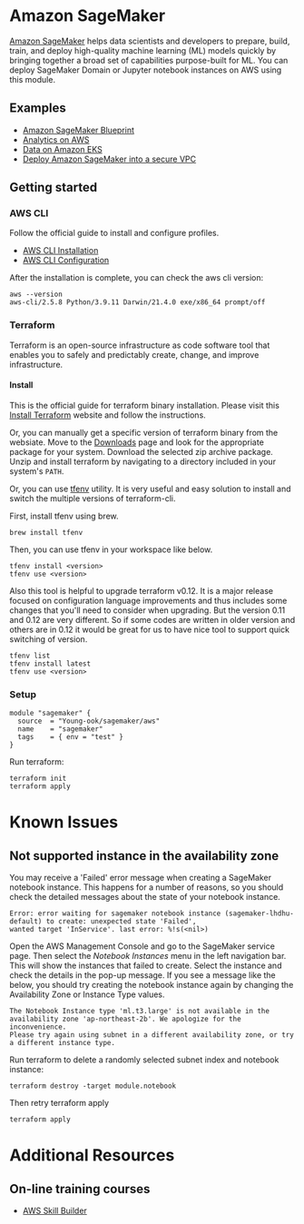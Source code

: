 # Amazon SageMaker
[Amazon SageMaker](https://aws.amazon.com/sagemaker/) helps data scientists and developers to prepare, build, train, and deploy high-quality machine learning (ML) models quickly by bringing together a broad set of capabilities purpose-built for ML. You can deploy SageMaker Domain or Jupyter notebook instances on AWS using this module.

## Examples
- [Amazon SageMaker Blueprint](https://github.com/Young-ook/terraform-aws-sagemaker/tree/main/examples/blueprint)
- [Analytics on AWS](https://github.com/Young-ook/terraform-aws-emr/tree/main/examples/blueprint)
- [Data on Amazon EKS](https://github.com/Young-ook/terraform-aws-eks/blob/main/examples/data-ai)
- [Deploy Amazon SageMaker into a secure VPC](https://github.com/Young-ook/terraform-aws-sagemaker/tree/main/examples/fsi)

## Getting started
### AWS CLI
Follow the official guide to install and configure profiles.
- [AWS CLI Installation](https://docs.aws.amazon.com/cli/latest/userguide/cli-chap-install.html)
- [AWS CLI Configuration](https://docs.aws.amazon.com/cli/latest/userguide/cli-configure-profiles.html)

After the installation is complete, you can check the aws cli version:
```
aws --version
aws-cli/2.5.8 Python/3.9.11 Darwin/21.4.0 exe/x86_64 prompt/off
```

### Terraform
Terraform is an open-source infrastructure as code software tool that enables you to safely and predictably create, change, and improve infrastructure.

#### Install
This is the official guide for terraform binary installation. Please visit this [Install Terraform](https://learn.hashicorp.com/tutorials/terraform/install-cli) website and follow the instructions.

Or, you can manually get a specific version of terraform binary from the websiate. Move to the [Downloads](https://www.terraform.io/downloads.html) page and look for the appropriate package for your system. Download the selected zip archive package. Unzip and install terraform by navigating to a directory included in your system's `PATH`.

Or, you can use [tfenv](https://github.com/tfutils/tfenv) utility. It is very useful and easy solution to install and switch the multiple versions of terraform-cli.

First, install tfenv using brew.
```
brew install tfenv
```
Then, you can use tfenv in your workspace like below.
```
tfenv install <version>
tfenv use <version>
```
Also this tool is helpful to upgrade terraform v0.12. It is a major release focused on configuration language improvements and thus includes some changes that you'll need to consider when upgrading. But the version 0.11 and 0.12 are very different. So if some codes are written in older version and others are in 0.12 it would be great for us to have nice tool to support quick switching of version.
```
tfenv list
tfenv install latest
tfenv use <version>
```

### Setup
```hcl
module "sagemaker" {
  source  = "Young-ook/sagemaker/aws"
  name    = "sagemaker"
  tags    = { env = "test" }
}
```
Run terraform:
```
terraform init
terraform apply
```

# Known Issues
## Not supported instance in the availability zone
You may receive a 'Failed' error message when creating a SageMaker notebook instance. This happens for a number of reasons, so you should check the detailed messages about the state of your notebook instance.
```
Error: error waiting for sagemaker notebook instance (sagemaker-lhdhu-default) to create: unexpected state 'Failed',
wanted target 'InService'. last error: %!s(<nil>)
```

Open the AWS Management Console and go to the SageMaker service page. Then select the *Notebook Instances* menu in the left navigation bar. This will show the instances that failed to create. Select the instance and check the details in the pop-up message. If you see a message like the below, you should try creating the notebook instance again by changing the Availability Zone or Instance Type values.
```
The Notebook Instance type 'ml.t3.large' is not available in the availability zone 'ap-northeast-2b'. We apologize for the inconvenience.
Please try again using subnet in a different availability zone, or try a different instance type.
```

Run terraform to delete a randomly selected subnet index and notebook instance:
```
terraform destroy -target module.notebook
```
Then retry terraform apply

```
terraform apply
```

# Additional Resources
## On-line training courses
- [AWS Skill Builder](https://explore.skillbuilder.aws/learn)
